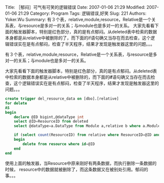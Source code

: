 ﻿Title: ［郁闷］可气有可笑的逻辑错误
Date: 2007-01-06 21:29
Modified: 2007-01-06 21:29
Category: Program
Tags: 逻辑错误,好笑
Slug: 221
Authors: Yoker.Wu
Summary: 
    有３个表，relative,module,resource，Relative是一个关系表，与resource是多对一的关系；与module也是多对一的关系。
    大家先看看下面的触发器脚本，特别是红色部分，真的是有点郁闷。从deleted表中检索的数据本身都是从relative中被删除的了，而下面的if语句确又当存在而去检查，这个逻辑错误实在是有点郁闷，检查了半天程序，结果才发现是触发器这里的问题。。。


有３个表，relative,module,resource，Relative是一个关系表，与resource是多对一的关系；与module也是多对一的关系。

大家先看看下面的触发器脚本，特别是红色部分，真的是有点郁闷。从deleted表中检索的数据本身都是从relative中被删除的，而下面的**if**语句确又当存在而去检查，这个逻辑错误实在是有点郁闷，检查了半天程序，结果才发现是触发器这里的问题。。。

```sql
create trigger del_resource_data on [dbo].[relative] 
for delete 
AS
begin
    declare @ID bigint,@dataType int
    select @ID=ResourceID from deleted
    select @dataType=a.DataType from Module a,relative b where a.ModuleID=b.ModuleID and b.ResourceID=@ID

    if (select count(ResourceID) from relative where ResourceID=@ID and ModuleID in (select ModuleID from Module where DataType=@dataType))=**<span style="color:Red">１</span>**
    begin
        delete from resource where id=@ID
    end
end
```
使用上面的触发器，当Resource中原来刚好有两条数据，而执行删除一条数据的时候， resource中的数据就被删除了，而这条数据又在被别处引用。郁闷的事。。。